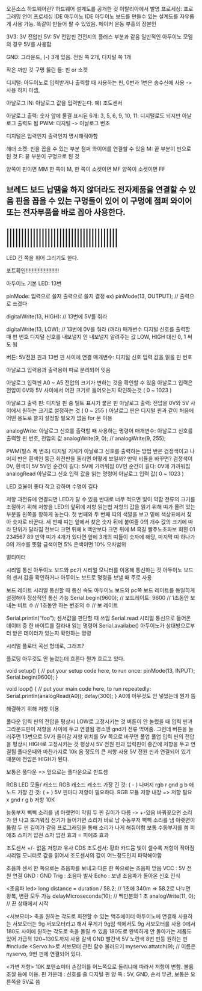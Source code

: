 오픈소스 하드웨어란?
 하드웨어 설계도를 공개한 것
이탈리아에서 발명
프로세싱: 프로그래밍 언어
프로세싱 IDE 아두이노 IDE
아두이노 보드를 만들수 있는 설계도를 자유롭게 사용 가능. 똑같이 만들어 팔 수 있었음.
메이커 운동 부흥의 장본인

3V3: 3V 전압핀
5V: 5V 전압핀
건전지의 플러스 부분과 같음
일반적인 아두이노 모델의 경우 5V를 사용함

GND: 그라운드, (-) 3개 있음. 전원 쪽 2개, 디지털 쪽 1개

작은 까만 것 구멍 뚫린 들: 핀 or 소켓

디지털: 아두이노로 입력받거나 출력할 때 사용하는 핀, 0번과 1번은 송수신에 사용 -> 사용 하지 마셈,

아날로그 IN: 아날로그 값을 입력받는다. 예) 조도센서

아날로그 출력:  숫자 앞에 물결 표시된  6개: 3, 5, 6, 9, 10, 11: 디지털로도 되지만 아날로그 출력도 됨
PWM: 디지털 -> 아날로그 변조

디지털은 입력인지 출력인지 명시해줘야함

헤더 소켓: 
핀을 꼽을 수 있는 부분
점퍼 와이어를 연결할 수 있음
M: 끝 부분이 핀으로 된 것
F: 끝 부분이 구멍으로 된 것

양쪽이 핀이면 MM
한 쪽이 M, 한 쪽이 소켓이면 MF
양쪽이 소켓이면 FF

브레드 보드
납땜을 하지 않더라도 전자제품을 연결할 수 있음
핀을 꼽을 수 있는 구멍들이 있어 이 구멍에 점퍼 와이어 또는 전자부품을 바로 꼽아 사용한다.
---------------------------------
||||||||||||||||||||||||||||||||||||||
||||||||||||||||||||||||||||||||||||||
-----------------------------------

LED 긴 쪽을 휘어 그리기도 한다.

포트확인!!!!!!!!!!!!!!!!!!!!!!



아두이노 기본 LED: 13번 

pinMode: 입력으로 쓸지 출력으로 쓸지 결정
ex) pinMode(13, OUTPUT); // 출력으로 쓰겠다

digitalWrite(13, HIGH): // 13번에 5V를 줘라 

digitalWrite(13, LOW); // 13번에 0V를 줘라 (꺼라)
매개변수
	디지털 신호를 출력할 때 핀 번호
	디지털 신호를 내보낼지 안 내보낼지 알려주는 값
LOW, HIGH 대신 0, 1 써도 됨

버튼: 5V전원 핀과 13번 핀 사이에 연결
매개변수: 디지털 신호 입력 값을 읽을 핀 번호



아날로그
입력용과 출력용이 따로 분리되어 잇음

아날로그 입력핀
	A0 ~ A5
	전압의 크기가 변하는 것을 확인할 수 있음
아날로그 입력은 전압이 0V와 5V 사이에서 어떤 크기로 들어오는지 확인하는것 ( 0 ~ 1023 )

아날로그 출력 핀: 디지털 핀 중 틸트 표시가 붙은 핀
아날로그 출력: 전압을 0V와 5V 사이에서 원하는 크기로 설정하는 것 ( 0 ~ 255 )
아날로그 핀은 디지털 핀과 같이 처음에 어떤 용도로 쓸지 설정할 필요가 없음
	for 문 이용

analogWrite: 아날로그 신호를 출력할 때 사용하는 명령어
	매개변수: 아날로그 신호를 출력할 핀 번호, 전압의 값
analogWrite(9, 0); // 
analogWrite(9, 255);

PWM(펄스 폭 변조)
디지털 기계가 아날로그 신호를 출력하는 방법
반은 검정색이고 나머지 반은 흰색인 둥근 회전판을 돌리면 어떻게 보일까?
만약 비율을 바꾸면?
검정색이 0V, 흰색이 5V
5V인 순간이 길다: 5V에 가까워짐
0V인 순간이 길다: 0V에 가까워짐
analogRead
	아날로그 신호 입력 값을 읽는 명령어
아날로그 입력 값( 0 ~ 1023 )

LED 
효율이 좋다
작고 강하며 수명이 길다

저항
과전류에 연결되면 LED가 탈 수 있음
반대로 너무 적으면 빛이 약함
전류의 크기를 조절하기 위해 저항을 LED의 앞뒤에
저항 읽는법
저항의 값을 읽기 위해 띠가 몰려 있는 부분을 왼쪽을 향하게 놓는다.
첫 번째와 두 번째 띠의 색깔을 보고 밑에 색상표에서 찾아 숫자로 바꾼다.
세 번째 띠는 앞에서 찾은 숫자 뒤에 붙여줄 0의 개수
값의 크기에 따라 단위가 달라짐
천보다 크면 뒤에 k
백만보다 크면 뒤에 M
흑갈 빨주노초파보 회흰
01 234567 89
만약 띠가 4개가 있다면 앞에 3개의 띠들이 숫자에 해당, 마지막 띠 하나가 0의 개수를 뜻함
금색이면 5% 은색이면 10% 오차범위

멀티미터

시리얼 통신
아두이노 보드와 pc가 시리얼 모니터를 이용해 통신하는 것
아두이노 보드의 센서 값을 확인하거나 아두이노 보드로 명령을 보낼 때 주로 사용

보드 레이트
시리얼 통신할 때 통신 속도
아두이노 보드와 pc쪽 보드 레이트를 동일하게 설정해야 정상적인 통신 가능
Serial.begin(9600); // 보드레이트: 9600 // 1초동안 보내는 비트 수 // 1초동안 하는 변조의 수 // 보 레이트

Serial.println(“foo”);
센서값을 판단할 때 쓰임
Serial.read
시리얼 통신으로 들어온 데이터 중 한 바이트를 잘라내 읽는 명령어
Serial.availabe()
아두이노가 상대방으로부터 받은 데이터가 있는지 확인하는 명령

시리얼 플로터
곡선 형태로, 그래프?


플로팅
아무것도 안 눌렀는데 흐른다
뭔가 흐르고 있다.


void setup() {
  // put your setup code here, to run once:
  pinMode(13, INPUT);
  Serial.begin(9600);
}

void loop() {
  // put your main code here, to run repeatedly:
  Serial.println(analogRead(A0));
  delay(300);
}
A0에 아무것도 안 넣었는데 뭔가 뜸

해결하기 위해 저항 이용

풀다운 
입력 핀의 전압을 평상시 LOW로 고정시키는 것
버튼이 안 눌렀을 때 입력 핀과 그라운드핀이 저항을 사이에 두고 연결됨
평소엔 gnd가 전류 먹어줌. 그런데 버튼을 눌러주면 13번으로 5V가 들어감
저항 위치를 5V 쪽으로 바꾸면 풀업
풀업
입력 핀의 전압을 평상시 HIGH로 고정시키는 것
평상시 5V 전원 핀과 입력핀이 중간에  저항을 두고 연결됨
풀다운때와 마찬가지로 10k 옴 정도의 큰 저항 사용
5V 전원 핀과 연결되어 있기 때문에 전압은 HIGH가 된다.


보통은 풀다운 => 앞으로는 풀다운으로 만드셈

RGB LED 모듈/ 캐소드
RGB 캐소드
캐소드
가장 긴 것: ( - ) 나머지 rgb
r gnd g b
애노드
		가장 긴 것: ( + ) 5V
	핀마다 저항이 필요하다.
RGB 모듈
	저항 내장 => 저항 필요 x
	gnd r g b
저항 10K

능동부저
	삑삑 소리를 냄
아랫면이 막힘
두 핀 길이가 다름 -> +-있음
바꿔꽂으면 소리가 안 나고 뜨거워짐
전기가 들어가면 소리가 바로 남
수동부저
	삑삑 소리를 냄
	아랫면이 뚫림
	두 핀 길이가 같음
	프로그래밍을 통해 소리가 나게 해줘야함
	보통 수동부저를 씀
피에조 스피커
	압전 소자
	압전 효과 = 피에조 효과

조도센서
	+/- 없음
	저항과 유사
	CDS 조도센서: 황화 카드뮴
	빛이 셀수록 저항이 작아짐
	시리얼 모니터로 값을 읽어서 조도센서의 값이 어느정도인지 파악해야함

초음파 센서
	 한 쪽으로는 초음파를 보내고 다른 한 쪽으로는 초음파 받음
	VCC : 5V 전원 연결
	GND : GND
	Trig : 초음파 발사
	Echo : 보낸 초음파가 돌아온 신호 인식


<초음파 led>
  long distance = duration / 58.2; // 1초에 340m => 58.2로 나누면 왕복, 변환 모두 가능
  delayMicroseconds(10); // 백만분의 1 초
  analogWrite(11, 0); // 끈 상태에서 시작

<서보모터>
축을 원하는 각도로 회전할 수 있는 액추에이터
아두이노에 연결해 사용하는 서보모터는 9g 서보모터라고 해서 무게가 9g임
책에서도 9g 서보모터를 사용
0에서 180도 사이에 원하는 각도로 축을 돌릴 수 있음
180도로 완벽하게 안 돌아가는 제품도 있어 가급적 120~130도까지 사용
갈색 GND
빨간색 5V
노란색 8번 핀등 원하는 핀
#include <Servo.h>로 서보모터 관련 함수 불러오기
myservo.attatch(9); // 이름은 nyservo, 9번 핀에 연결되어 있다.

<가변 저항>
10K 포텐쇼미터
손잡이를 어느쪽으로 돌리냐에 따라서 저항이 변함. 볼륨 조절 등에 이용.
핀 가운데 : 신호를 줄 디지털 핀
양 쪽 : 5V, GND, 순서 무관, 보통은 오른쪽을 5V로 씀
